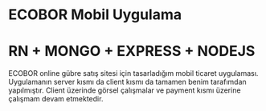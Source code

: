 # ECOBOR Mobil Uygulama
# RN + MONGO + EXPRESS + NODEJS
ECOBOR online gübre satış sitesi için tasarladığım mobil ticaret uygulaması.
Uygulamanın server kısmı da client kısmı da tamamen benim tarafımdan yapılmıştır. Client üzerinde görsel çalışmalar ve payment kısmı üzerine çalışmam devam etmektedir.
